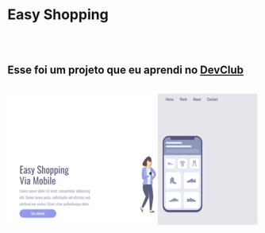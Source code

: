 <h1>Easy Shopping</h1>
<br>
<br>
<h2> Esse foi um projeto que eu aprendi no <a href="https://rodolfomori.com.br/devclub">DevClub</a></h2>
<br>
<img src="https://github.com/alsaraiva/projetocss-easyshopp/blob/master/img/site-pc.jpg?raw=true"/>
